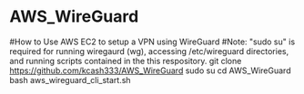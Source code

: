 # AWS_WireGuard
#How to Use AWS EC2 to setup a VPN using WireGuard 
#Note: "sudo su" is required for running wiregaurd (wg), accessing /etc/wireguard directories, and running scripts contained in the this respository.
git clone https://github.com/kcash333/AWS_WireGuard
sudo su
cd AWS_WireGuard
bash aws_wireguard_cli_start.sh
